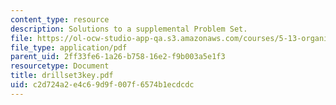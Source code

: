 ```yaml
---
content_type: resource
description: Solutions to a supplemental Problem Set.
file: https://ol-ocw-studio-app-qa.s3.amazonaws.com/courses/5-13-organic-chemistry-ii-fall-2006/c2d724a2e4c69d9f007f6574b1ecdcdc_drillset3key.pdf
file_type: application/pdf
parent_uid: 2ff33fe6-1a26-b758-16e2-f9b003a5e1f3
resourcetype: Document
title: drillset3key.pdf
uid: c2d724a2-e4c6-9d9f-007f-6574b1ecdcdc
---
```


